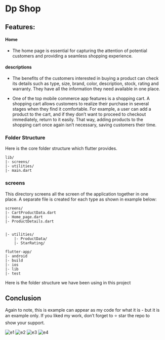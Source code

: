 # Dp Shop

##  Features:

#### Home
* The home page is essential for capturing the attention of potential customers and providing a seamless shopping experience.

####  descriptions
* The benefits of the customers interested in buying a product can check its details such as type, size, brand, color, description, stock, rating and warranty. They have all the information they need available in one place.

* One of the top mobile commerce app features is a shopping cart. A shopping cart allows customers to realize their purchase in several stages when they find it comfortable. For example, a user can add a product to the cart, and if they don’t want to proceed to checkout immediately, return to it easily. That way, adding products to the shopping cart once again isn’t necessary, saving customers their time.

### Folder Structure
Here is the core folder structure which flutter provides.


```
lib/
|- screens/
|- utilities/
|- main.dart
```

### screens

This directory screens all the screen of the application together in one place. A separate file is created for each type as shown in example below:

```
screens/
|- CartProductData.dart
|- Home_page.dart
|- ProductDetails.dart
```

```

|- utilities/
    |- ProductData/
    |- StarRating/

```
```
flutter-app/
|- android
|- build
|- ios
|- lib
|- test
```

Here is the folder structure we have been using in this project


## Conclusion

Again to note, this is example can appear as my code for what it is - but it is an example only. If you liked my work, don’t forget to ⭐ star the repo to show your support.



![e1](https://github.com/divyansiranpariya/Dp_Shope/assets/154776848/412f7f83-817a-405e-bd9c-25fc532b1d16)
![e2](https://github.com/divyansiranpariya/Dp_Shope/assets/154776848/c496c732-c592-4f11-9b34-bd050e64bd32)
![e3](https://github.com/divyansiranpariya/Dp_Shope/assets/154776848/17b03317-ba74-440c-b790-9c41ed5f18fe)
![e4](https://github.com/divyansiranpariya/Dp_Shope/assets/154776848/946baec4-68c9-4423-a897-b2634cee9e85)
